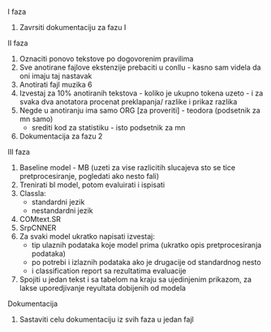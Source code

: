 I faza
1. Zavrsiti dokumentaciju za fazu I

II faza
1. Oznaciti ponovo tekstove po dogovorenim pravilima
2. Sve anotirane fajlove ekstenzije prebaciti u conllu - kasno sam videla da oni imaju taj nastavak
3. Anotirati fajl muzika 6
4. Izvestaj za 10% anotiranih tekstova
        - koliko je ukupno tokena uzeto
        - i za svaka dva anotatora procenat preklapanja/ razlike i prikaz razlika
5. Negde u anotiranju ima samo ORG [za proveriti] - teodora (podsetnik za mn samo)
    * srediti kod za statistiku - isto podsetnik za mn
6. Dokumentacija za fazu 2

III faza
1. Baseline model - MB (uzeti za vise razlicitih slucajeva sto se tice pretprocesiranje, pogledati ako nesto fali)
2. Trenirati bl model, potom evaluirati i ispisati
3. Classla:
    * standardni jezik
    * nestandardni jezik
4. COMtext.SR
5. SrpCNNER
6. Za svaki model ukratko napisati izvestaj:
    - tip ulaznih podataka koje model prima (ukratko opis pretprocesiranja podataka)
    - po potrebi i izlaznih podataka ako je drugacije od standardnog nesto
    - i classification report sa rezultatima evaluacije
7. Spojiti u jedan tekst i sa tabelom na kraju sa ujedinjenim prikazom, za lakse uporedjivanje reyultata dobijenih od modela

Dokumentacija
1. Sastaviti celu dokumentaciju iz svih faza u jedan fajl